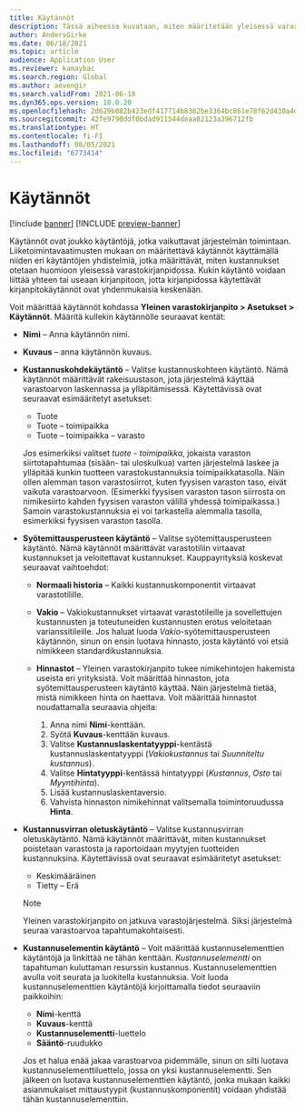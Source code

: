```yaml
---
title: Käytännöt
description: Tässä aiheessa kuvataan, miten määritetään yleisessä varastokirjanpidossa käytännöt kustannusten huomioon ottamiseksi.
author: AndersGirke
ms.date: 06/18/2021
ms.topic: article
audience: Application User
ms.reviewer: kamaybac
ms.search.region: Global
ms.author: aevengir
ms.search.validFrom: 2021-06-18
ms.dyn365.ops.version: 10.0.20
ms.openlocfilehash: 2d629b082b423edf417714b8362be3364bc861e78f62d430a4d7083b8c49611a
ms.sourcegitcommit: 42fe9790ddf0bdad911544deaa82123a396712fb
ms.translationtype: HT
ms.contentlocale: fi-FI
ms.lasthandoff: 08/05/2021
ms.locfileid: "6773414"
---
```

# <a name="conventions"></a>Käytännöt

[!include [banner](../includes/banner.md)]
[!INCLUDE [preview-banner](../includes/preview-banner.md)]

Käytännöt ovat joukko käytäntöjä, jotka vaikuttavat järjestelmän toimintaan. Liiketoimintavaatimusten mukaan on määritettävä käytännöt käyttämällä niiden eri käytäntöjen yhdistelmiä, jotka määrittävät, miten kustannukset otetaan huomioon yleisessä varastokirjanpidossa. Kukin käytäntö voidaan liittää yhteen tai useaan kirjanpitoon, jotta kirjanpidossa käytettävät kirjanpitokäytännöt ovat yhdenmukaisia keskenään.

Voit määrittää käytännöt kohdassa **Yleinen varastokirjanpito \> Asetukset \> Käytännöt**. Määritä kullekin käytännölle seuraavat kentät:

- **Nimi** – Anna käytännön nimi.
- **Kuvaus** – anna käytännön kuvaus.
- **Kustannuskohdekäytäntö** – Valitse kustannuskohteen käytäntö. Nämä käytännöt määrittävät rakeisuustason, jota järjestelmä käyttää varastoarvon laskennassa ja ylläpitämisessä. Käytettävissä ovat seuraavat esimääritetyt asetukset:

    - Tuote
    - Tuote – toimipaikka
    - Tuote – toimipaikka – varasto

    Jos esimerkiksi valitset *tuote - toimipaikka*, jokaista varaston siirtotapahtumaa (sisään- tai uloskulkua) varten järjestelmä laskee ja ylläpitää kunkin tuotteen varastokustannuksia toimipaikkatasolla. Näin ollen alemman tason varastosiirrot, kuten fyysisen varaston taso, eivät vaikuta varastoarvoon. (Esimerkki fyysisen varaston tason siirrosta on nimikesiirto kahden fyysisen varaston välillä yhdessä toimipaikassa.) Samoin varastokustannuksia ei voi tarkastella alemmalla tasolla, esimerkiksi fyysisen varaston tasolla.

- **Syötemittausperusteen käytäntö** – Valitse syötemittausperusteen käytäntö. Nämä käytännöt määrittävät varastotiliin virtaavat kustannukset ja veloitettavat kustannukset. Kauppayrityksiä koskevat seuraavat vaihtoehdot:

    - **Normaali historia** – Kaikki kustannuskomponentit virtaavat varastotilille.
    - **Vakio** – Vakiokustannukset virtaavat varastotileille ja sovellettujen kustannusten ja toteutuneiden kustannusten erotus veloitetaan varianssitileille. Jos haluat luoda *Vakio*-syötemittausperusteen käytännön, sinun on ensin luotava hinnasto, josta käytäntö voi etsiä nimikkeen standardikustannuksia.
    - **Hinnastot** – Yleinen varastokirjanpito tukee nimikehintojen hakemista useista eri yrityksistä. Voit määrittää hinnaston, jota syötemittausperusteen käytäntö käyttää. Näin järjestelmä tietää, mistä nimikkeen hinta on haettava. Voit määrittää hinnastot noudattamalla seuraavia ohjeita:

        1. Anna nimi **Nimi**-kenttään.
        1. Syötä **Kuvaus**-kenttään kuvaus.
        1. Valitse **Kustannuslaskentatyyppi**-kentästä kustannuslaskentatyyppi (*Vakiokustannus* tai *Suunniteltu kustannus*).
        1. Valitse **Hintatyyppi**-kentässä hintatyyppi (*Kustannus*, *Osto* tai *Myyntihinta*).
        1. Lisää kustannuslaskentaversio.
        1. Vahvista hinnaston nimikehinnat valitsemalla toimintoruudussa **Hinta**.

- **Kustannusvirran oletuskäytäntö** – Valitse kustannusvirran oletuskäytäntö. Nämä käytännöt määrittävät, miten kustannukset poistetaan varastosta ja raportoidaan myytyjen tuotteiden kustannuksina. Käytettävissä ovat seuraavat esimääritetyt asetukset:

    - Keskimääräinen
    - Tietty – Erä

    > [!NOTE]
    > Yleinen varastokirjanpito on jatkuva varastojärjestelmä. Siksi järjestelmä seuraa varastoarvoa tapahtumakohtaisesti.

- **Kustannuselementin käytäntö** – Voit määrittää kustannuselementtien käytäntöjä ja linkittää ne tähän kenttään. *Kustannuselementti* on tapahtuman kuluttaman resurssin kustannus. Kustannuselementtien avulla voit seurata ja luokitella kustannuksia. Voit luoda kustannuselementtien käytäntöjä kirjoittamalla tiedot seuraaviin paikkoihin:

    - **Nimi**-kenttä
    - **Kuvaus**-kenttä
    - **Kustannuselementti**-luettelo
    - **Sääntö**-ruudukko

    Jos et halua enää jakaa varastoarvoa pidemmälle, sinun on silti luotava kustannuselementtiluettelo, jossa on yksi kustannuselementti. Sen jälkeen on luotava kustannuselementtien käytäntö, jonka mukaan kaikki asianmukaiset mittaustyypit (kustannuskomponentit) voidaan yhdistää tähän kustannuselementtiin.
